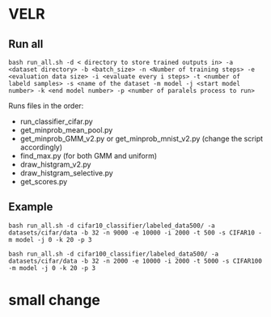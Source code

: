 # VELR

## Run all

```
bash run_all.sh -d < directory to store trained outputs in> -a <dataset directory> -b <batch_size> -n <Number of training steps> -e <evaluation data size> -i <evaluate every i steps> -t <number of labeld samples> -s <name of the dataset -m model -j <start model number> -k <end model number> -p <number of paralels process to run>
```
Runs files in the order:
- run_classifier_cifar.py
- get_minprob_mean_pool.py 
- get_minprob_GMM_v2.py or get_minprob_mnist_v2.py (change the script accordingly)
- find_max.py (for both GMM and uniform)
- draw_histgram_v2.py
- draw_histgram_selective.py
- get_scores.py 


## Example
```
bash run_all.sh -d cifar10_classifier/labeled_data500/ -a datasets/cifar/data -b 32 -n 9000 -e 10000 -i 2000 -t 500 -s CIFAR10 -m model -j 0 -k 20 -p 3
```

```
bash run_all.sh -d cifar100_classifier/labeled_data500/ -a datasets/cifar/data -b 32 -n 2000 -e 10000 -i 2000 -t 5000 -s CIFAR100 -m model -j 0 -k 20 -p 3
```

# small change